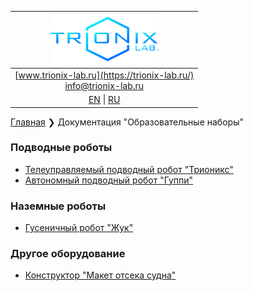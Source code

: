 
| ![logo](/logo_nav.png) |
| :---: |
| [www.trionix-lab.ru](https://trionix-lab.ru/) <br/> [info@trionix-lab.ru](mailto:info@trionix-lab.ru) |
| [EN](/README.md) \| [RU](/README_RU.md) |

[Главная](/README_RU.md) ❯ Документация "Образовательные наборы"

### Подводные роботы
* [Телеуправляемый подводный робот "Трионикс"](/documentation/RU/kids/trionix_RU.md)
* [Автономный подводный робот "Гуппи"](/documentation/RU/kids/guppy_RU.md)

### Наземные роботы
* [Гусеничный робот "Жук"](/documentation/RU/kids/juke_RU.md)

### Другое оборудование
* [Конструктор "Макет отсека судна"](/documentation/RU/kids/compartment_RU.md)
